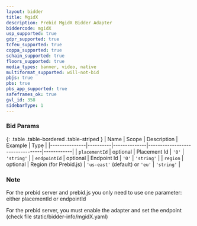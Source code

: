 ```yaml
---
layout: bidder
title: MgidX
description: Prebid MgidX Bidder Adapter
biddercode: mgidX
usp_supported: true
gdpr_supported: true
tcfeu_supported: true
coppa_supported: true
schain_supported: true
floors_supported: true
media_types: banner, video, native
multiformat_supported: will-not-bid
pbjs: true
pbs: true
pbs_app_supported: true
safeframes_ok: true
gvl_id: 358
sidebarType: 1
---
```


### Bid Params

{: .table .table-bordered .table-striped }
| Name          | Scope    | Description  | Example                         | Type       |
|---------------|----------|--------------|---------------------------------|------------|
| `placementId` | optional | Placement Id | `'0'`                           | `'string'` |
| `endpointId`  | optional | Endpoint Id  | `'0'`                           | `'string'` |
| `region`      | optional | Region (for Prebid.js) | `'us-east'` (default) or `'eu'` | `'string'` |

### Note

For the prebid server and prebid.js you only need to use one parameter: either placementId or endpointId

For the prebid server, you must enable the adapter and set the endpoint (check file static/bidder-info/mgidX.yaml)
